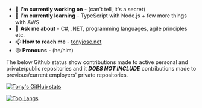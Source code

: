 - 🔭 **I’m currently working on** -  (can't tell, it's a secret)
- 🌱 **I’m currently learning** -  TypeScript with Node.js + few more things with AWS
- 💬 **Ask me about** - C#, .NET, programming languages, agile principles etc.
- 📫 **How to reach me** - [tonyjose.net](http://tonyjose.net)
- 😄 **Pronouns** - (he/him)



The below Github status show contributions made to active personal and private/public repositories and it ***DOES NOT INCLUDE*** contributions made to previous/current employers' private repositories.

[![Tony's GitHub stats](https://github-readme-stats.vercel.app/api?username=tonyjose-tjx&count_private=true&include_all_commits=true&show_icons=true&line_height=12)](https://tonyjose.net)


[![Top Langs](https://github-readme-stats.vercel.app/api/top-langs/?username=tonyjose-tjx&langs_count=8&include_all_commits&count_private=true)](https://tonyjose.net)

